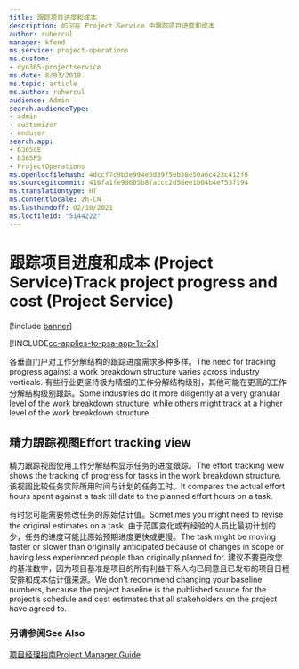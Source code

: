 ```yaml
---
title: 跟踪项目进度和成本
description: 如何在 Project Service 中跟踪项目进度和成本
author: ruhercul
manager: kfend
ms.service: project-operations
ms.custom:
- dyn365-projectservice
ms.date: 8/03/2018
ms.topic: article
ms.author: ruhercul
audience: Admin
search.audienceType:
- admin
- customizer
- enduser
search.app:
- D365CE
- D365PS
- ProjectOperations
ms.openlocfilehash: 4dccf7c9b3e994e5d39f50b38e50a6c423c412f6
ms.sourcegitcommit: 418fa1fe9d605b8faccc2d5dee1b04b4e753f194
ms.translationtype: HT
ms.contentlocale: zh-CN
ms.lasthandoff: 02/10/2021
ms.locfileid: "5144222"
---
```

# <a name="track-project-progress-and-cost-project-service"></a><span data-ttu-id="80d41-103">跟踪项目进度和成本 (Project Service)</span><span class="sxs-lookup"><span data-stu-id="80d41-103">Track project progress and cost (Project Service)</span></span>

[!include [banner](../includes/psa-now-project-operations.md)]

[!INCLUDE[cc-applies-to-psa-app-1x-2x](../includes/cc-applies-to-psa-app-1x-2x.md)]

<span data-ttu-id="80d41-104">各垂直门户对工作分解结构的跟踪进度需求多种多样。</span><span class="sxs-lookup"><span data-stu-id="80d41-104">The need for tracking progress against a work breakdown structure varies across industry verticals.</span></span> <span data-ttu-id="80d41-105">有些行业更坚持极为精细的工作分解结构级别，其他可能在更高的工作分解结构级别跟踪。</span><span class="sxs-lookup"><span data-stu-id="80d41-105">Some industries do it more diligently at a very granular level of the work breakdown structure, while others might track at a higher level of the work breakdown structure.</span></span>  
  
## <a name="effort-tracking-view"></a><span data-ttu-id="80d41-106">精力跟踪视图</span><span class="sxs-lookup"><span data-stu-id="80d41-106">Effort tracking view</span></span>  
<span data-ttu-id="80d41-107">精力跟踪视图使用工作分解结构显示任务的进度跟踪。</span><span class="sxs-lookup"><span data-stu-id="80d41-107">The effort tracking view shows the tracking of progress for tasks in the work breakdown structure.</span></span> <span data-ttu-id="80d41-108">该视图比较任务实际所用时间与计划的任务工时。</span><span class="sxs-lookup"><span data-stu-id="80d41-108">It compares the actual effort hours spent against a task till date to the planned effort hours on a task.</span></span>  
  
<span data-ttu-id="80d41-109">有时您可能需要修改任务的原始估计值。</span><span class="sxs-lookup"><span data-stu-id="80d41-109">Sometimes you might need to revise the original estimates on a task.</span></span> <span data-ttu-id="80d41-110">由于范围变化或有经验的人员比最初计划的少，任务的进度可能比原始预期进度更快或更慢。</span><span class="sxs-lookup"><span data-stu-id="80d41-110">The task might be moving faster or slower than originally anticipated because of changes in scope or having less experienced people than originally planned for.</span></span> <span data-ttu-id="80d41-111">建议不要更改您的基准数字，因为项目基准是项目的所有利益干系人均已同意且已发布的项目日程安排和成本估计值来源。</span><span class="sxs-lookup"><span data-stu-id="80d41-111">We don't recommend changing your baseline numbers, because the project baseline is the published source for the project’s schedule and cost estimates that all stakeholders on the project have agreed to.</span></span>  
  
### <a name="see-also"></a><span data-ttu-id="80d41-112">另请参阅</span><span class="sxs-lookup"><span data-stu-id="80d41-112">See Also</span></span>  
 [<span data-ttu-id="80d41-113">项目经理指南</span><span class="sxs-lookup"><span data-stu-id="80d41-113">Project Manager Guide</span></span>](../psa/project-manager-guide.md)

